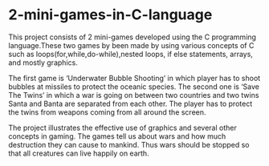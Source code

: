 # 2-mini-games-in-C-language

This project consists of 2 mini-games developed using the C programming language.These two games by been made by using various concepts of C such as loops(for,while,do-while),nested loops, if else statements, arrays, and mostly graphics.

The first game is ‘Underwater Bubble Shooting’ in which player has to shoot bubbles at missiles to protect the oceanic species. The second one is ‘Save The Twins’ in which a war is going on between two countries and two twins Santa and Banta are separated from each other. The player has to protect the twins from weapons coming from all around the screen.
 
The project illustrates the effective use of graphics and several other concepts in gaming. The games tell us about wars and how much destruction they can cause to mankind. Thus wars should be stopped so that all creatures can live happily on earth.
